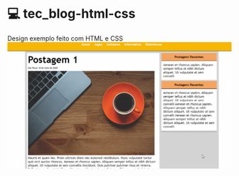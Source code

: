 # :computer: tec_blog-html-css
Design exemplo feito com HTML e CSS
![gif projeto](https://github.com/DaniSan0508-project/tec_blog-html-css/blob/main/tecBlog.gif)
